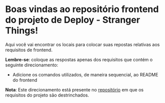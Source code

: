 # Boas vindas ao repositório frontend do projeto de Deploy - Stranger Things!

Aqui você vai encontrar os locais para colocar suas repostas relativas aos requisitos de frontend.

**Lembre-se**: coloque as respostas apenas dos requisitos que contém o seguinte direcionamento:

  - Adicione os comandos utilizados, de maneira sequencial, ao README do frontend

**Nota**: Este direcionamento está presente no [repositório](https://github.com/tryber/sd-016-a-stranger-things) em que os requisitos do projeto são destrinchados.
